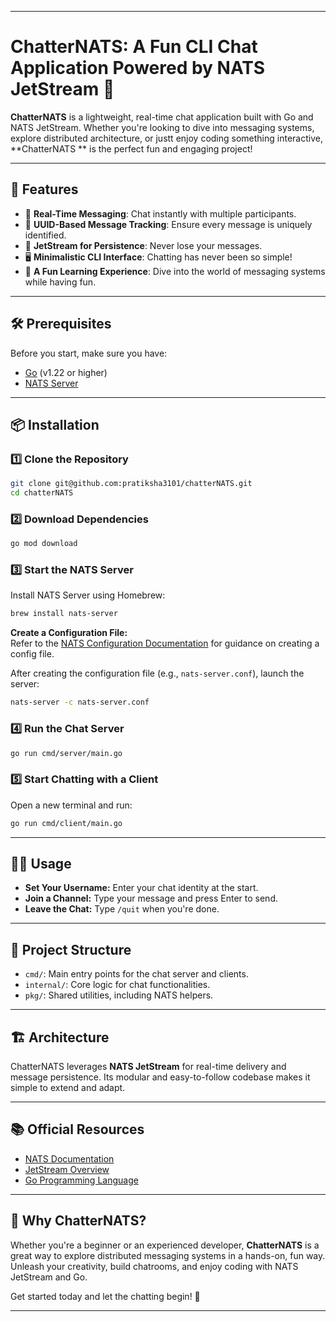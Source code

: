 
---

# **ChatterNATS: A Fun CLI Chat Application Powered by NATS JetStream 🎉**

**ChatterNATS** is a lightweight, real-time chat application built with Go and NATS JetStream. Whether you're looking to
dive into messaging systems, explore distributed architecture, or justt enjoy coding something interactive, **ChatterNATS
** is the perfect fun and engaging project!

---

## 🚀 **Features**

- 🌟 **Real-Time Messaging**: Chat instantly with multiple participants.
- 🔗 **UUID-Based Message Tracking**: Ensure every message is uniquely identified.
- 💾 **JetStream for Persistence**: Never lose your messages.
- 🖥️ **Minimalistic CLI Interface**: Chatting has never been so simple!
- 🎉 **A Fun Learning Experience**: Dive into the world of messaging systems while having fun.

---

## 🛠️ **Prerequisites**

Before you start, make sure you have:

- [Go](https://go.dev/dl/) (v1.22 or higher)
- [NATS Server](https://docs.nats.io/running-a-nats-service/introduction/installation)

---

## 📦 **Installation**

### 1️⃣ Clone the Repository

```bash
git clone git@github.com:pratiksha3101/chatterNATS.git
cd chatterNATS
```

### 2️⃣ Download Dependencies

```bash
go mod download
```

### 3️⃣ Start the NATS Server

Install NATS Server using Homebrew:

```bash
brew install nats-server
```  

**Create a Configuration File:**  
Refer to
the [NATS Configuration Documentation](https://docs.nats.io/running-a-nats-service/configuration/resource_management)
for guidance on creating a config file.

After creating the configuration file (e.g., `nats-server.conf`), launch the server:

```bash
nats-server -c nats-server.conf
```

### 4️⃣ Run the Chat Server

```bash
go run cmd/server/main.go
```

### 5️⃣ Start Chatting with a Client

Open a new terminal and run:

```bash
go run cmd/client/main.go
```

---

## 🧑‍💻 **Usage**

- **Set Your Username:** Enter your chat identity at the start.
- **Join a Channel:** Type your message and press Enter to send.
- **Leave the Chat:** Type `/quit` when you're done.

---

## 📂 **Project Structure**

- `cmd/`: Main entry points for the chat server and clients.
- `internal/`: Core logic for chat functionalities.
- `pkg/`: Shared utilities, including NATS helpers.

---

## 🏗️ **Architecture**

ChatterNATS leverages **NATS JetStream** for real-time delivery and message persistence. Its modular and easy-to-follow
codebase makes it simple to extend and adapt.

---

## 📚 **Official Resources**

- [NATS Documentation](https://docs.nats.io/)
- [JetStream Overview](https://docs.nats.io/nats-concepts/jetstream)
- [Go Programming Language](https://go.dev/)

---

## 🎉 **Why ChatterNATS?**

Whether you're a beginner or an experienced developer, **ChatterNATS** is a great way to explore distributed messaging
systems in a hands-on, fun way. Unleash your creativity, build chatrooms, and enjoy coding with NATS JetStream and Go.

Get started today and let the chatting begin! 🚀

---

